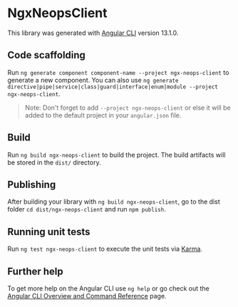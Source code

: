 # NgxNeopsClient

This library was generated with [Angular CLI](https://github.com/angular/angular-cli) version 13.1.0.

## Code scaffolding

Run `ng generate component component-name --project ngx-neops-client` to generate a new component. You can also use `ng generate directive|pipe|service|class|guard|interface|enum|module --project ngx-neops-client`.
> Note: Don't forget to add `--project ngx-neops-client` or else it will be added to the default project in your `angular.json` file. 

## Build

Run `ng build ngx-neops-client` to build the project. The build artifacts will be stored in the `dist/` directory.

## Publishing

After building your library with `ng build ngx-neops-client`, go to the dist folder `cd dist/ngx-neops-client` and run `npm publish`.

## Running unit tests

Run `ng test ngx-neops-client` to execute the unit tests via [Karma](https://karma-runner.github.io).

## Further help

To get more help on the Angular CLI use `ng help` or go check out the [Angular CLI Overview and Command Reference](https://angular.io/cli) page.
